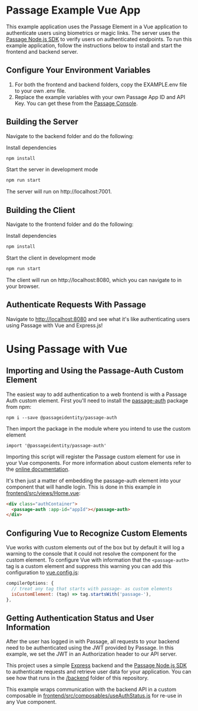 # Passage Example Vue App

This example application uses the Passage Element in a Vue application to authenticate users using biometrics or magic links. The server uses the 
[Passage Node.js SDK](https://www.npmjs.com/package/@passageidentity/passage-node) to verify users on authenticated endpoints. To run this example application, follow the instructions below to install and start the 
frontend and backend server.

## Configure Your Environment Variables

1. For both the frontend and backend folders, copy the EXAMPLE.env file to your own .env file.
2. Replace the example variables with your own Passage App ID and API Key. You can get these from the [Passage Console](https://console.passage.id).

## Building the Server

Navigate to the backend folder and do the following:

Install dependencies
```bash
npm install
```

Start the server in development mode
```bash
npm run start
```

The server will run on http://localhost:7001.


## Building the Client

Navigate to the frontend folder and do the following:

Install dependencies
```bash
npm install
```

Start the client in development mode
```bash
npm run start
```

The client will run on http://localhost:8080, which you can navigate to in your browser.

## Authenticate Requests With Passage

Navigate to [http://localhost:8080](http://localhost:8080) and see what it's like authenticating users using Passage with Vue and Express.js!

# Using Passage with Vue

## Importing and Using the Passage-Auth Custom Element
The easiest way to add authentication to a web frontend is with a Passage Auth custom element. First you'll need to install the [passage-auth](https://www.npmjs.com/package/@passageidentity/passage-auth) package from npm:
```
npm i --save @passageidentity/passage-auth
```
Then import the package in the module where you intend to use the custom element
```
import '@passageidentity/passage-auth'
```
Importing this script will register the Passage custom element for use in your Vue components. For more information about custom elements refer to the [online documentation](https://developer.mozilla.org/en-US/docs/Web/Web_Components/Using_custom_elements).

It's then just a matter of embedding the passage-auth element into your component that will handle login. This is done in this example in [frontend/src/views/Home.vue](https://github.com/passageidentity/example-vue/blob/main/frontend/src/views/Home.vue):
```html
<div class="authContainer">
  <passage-auth :app-id="appId"></passage-auth>
</div>
```

## Configuring Vue to Recognize Custom Elements
Vue works with custom elements out of the box but by default it will log a warning to the console that it could not resolve the component for the custom element. To configure Vue with information that the `<passage-auth>` tag is a custom element and suppress this warning you can add this configuration to [vue.config.js](https://github.com/passageidentity/example-vue/blob/main/frontend/vue.config.js):
```javascript
compilerOptions: {
  // treat any tag that starts with passage- as custom elements
  isCustomElement: (tag) => tag.startsWith('passage-'),
},
```

## Getting Authentication Status and User Information
After the user has logged in with Passage, all requests to your backend need to be authenticated using the JWT provided by Passage. In this example, we set the JWT in an Authorization header to our API server. 

This project uses a simple [Express](https://expressjs.com/) backend and the [Passage Node.js SDK](https://www.npmjs.com/package/@passageidentity/passage-node) to authenticate requests and retrieve user data for your application. You can see how that runs in the [/backend](https://github.com/passageidentity/example-vue/tree/main/backend) folder of this repository.

This example wraps communication with the backend API in a custom composable in [frontend/src/composables/useAuthStatus.js](https://github.com/passageidentity/example-vue/blob/main/frontend/src/composables/useAuthStatus.js) for re-use in any Vue component.